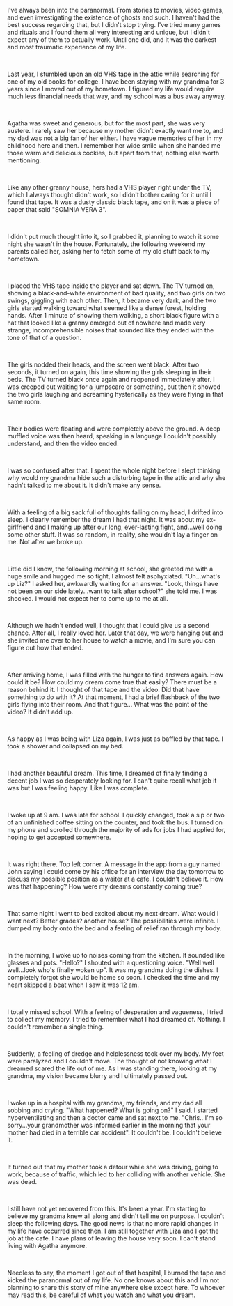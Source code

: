 I've always been into the paranormal. From stories to movies, video games, and even investigating the existence of ghosts and such. I haven't had the best success regarding that, but I didn't stop trying. I've tried many games and rituals and I found them all very interesting and unique, but I didn't expect any of them to actually work. Until one did, and it was the darkest and most traumatic experience of my life.

&#x200B;

Last year, I stumbled upon an old VHS tape in the attic while searching for one of my old books for college. I have been staying with my grandma for 3 years since I moved out of my hometown. I figured my life would require much less financial needs that way, and my school was a bus away anyway. 

&#x200B;

Agatha was sweet and generous, but for the most part, she was very austere. I rarely saw her because my mother didn't exactly want me to, and my dad was not a big fan of her either. I have vague memories of her in my childhood here and then. I remember her wide smile when she handed me those warm and delicious cookies, but apart from that, nothing else worth mentioning.

&#x200B;

Like any other granny house, hers had a VHS player right under the TV, which I always thought didn't work, so I didn't bother caring for it until I found that tape. It was a dusty classic black tape, and on it was a piece of paper that said "SOMNIA VERA 3". 

&#x200B;

I didn't put much thought into it, so I grabbed it, planning to watch it some night she wasn't in the house. Fortunately, the following weekend my parents called her, asking her to fetch some of my old stuff back to my hometown. 

&#x200B;

I placed the VHS tape inside the player and sat down. The TV turned on, showing a black-and-white environment of bad quality, and two girls on two swings, giggling with each other. Then, it became very dark, and the two girls started walking toward what seemed like a dense forest, holding hands. After 1 minute of showing them walking, a short black figure with a hat that looked like a granny emerged out of nowhere and made very strange, incomprehensible noises that sounded like they ended with the tone of that of a question.

&#x200B;

The girls nodded their heads, and the screen went black. After two seconds, it turned on again, this time showing the girls sleeping in their beds. The TV turned black once again and reopened immediately after. I was creeped out waiting for a jumpscare or something, but then it showed the two girls laughing and screaming hysterically as they were flying in that same room.

&#x200B;

Their bodies were floating and were completely above the ground. A deep muffled voice was then heard, speaking in a language I couldn't possibly understand, and then the video ended. 

&#x200B;

I was so confused after that. I spent the whole night before I slept thinking why would my grandma hide such a disturbing tape in the attic and why she hadn't talked to me about it. It didn't make any sense. 

&#x200B;

With a feeling of a big sack full of thoughts falling on my head, I drifted into sleep. I clearly remember the dream I had that night. It was about my ex-girlfriend and I making up after our long, ever-lasting fight, and...well doing some other stuff. It was so random, in reality, she wouldn't lay a finger on me. Not after we broke up.

&#x200B;

Little did I know, the following morning at school, she greeted me with a huge smile and hugged me so tight, I almost felt asphyxiated. "Uh...what's up Liz?" I asked her, awkwardly waiting for an answer. "Look, things have not been on our side lately...want to talk after school?" she told me. I was shocked. I would not expect her to come up to me at all.

&#x200B;

Although we hadn't ended well, I thought that I could give us a second chance. After all, I really loved her. Later that day, we were hanging out and she invited me over to her house to watch a movie, and I'm sure you can figure out how that ended.

&#x200B;

After arriving home, I was filled with the hunger to find answers again. How could it be? How could my dream come true that easily? There must be a reason behind it. I thought of that tape and the video. Did that have something to do with it? At that moment, I had a brief flashback of the two girls flying into their room. And that figure... What was the point of the video? It didn't add up.

&#x200B;

As happy as I was being with Liza again, I was just as baffled by that tape. I took a shower and collapsed on my bed.

&#x200B;

I had another beautiful dream. This time, I dreamed of finally finding a decent job I was so desperately looking for. I can't quite recall what job it was but I was feeling happy. Like I was complete. 

&#x200B;

I woke up at 9 am. I was late for school. I quickly changed, took a sip or two of an unfinished coffee sitting on the counter, and took the bus. I turned on my phone and scrolled through the majority of ads for jobs I had applied for, hoping to get accepted somewhere. 

&#x200B;

It was right there. Top left corner. A message in the app from a guy named John saying I could come by his office for an interview the day tomorrow to discuss my possible position as a waiter at a cafe. I couldn't believe it. How was that happening? How were my dreams constantly coming true?

&#x200B;

That same night I went to bed excited about my next dream. What would I want next? Better grades? another house? The possibilities were infinite. I dumped my body onto the bed and a feeling of relief ran through my body.

&#x200B;

In the morning, I woke up to noises coming from the kitchen. It sounded like glasses and pots. "Hello?" I shouted with a questioning voice. "Well well well...look who's finally woken up". It was my grandma doing the dishes. I completely forgot she would be home so soon. I checked the time and my heart skipped a beat when I saw it was 12 am. 

&#x200B;

I totally missed school. With a feeling of desperation and vagueness, I tried to collect my memory. I tried to remember what I had dreamed of. Nothing. I couldn't remember a single thing.

&#x200B;

Suddenly, a feeling of dredge and helplessness took over my body. My feet were paralyzed and I couldn't move. The thought of not knowing what I dreamed scared the life out of me. As I was standing there, looking at my grandma, my vision became blurry and I ultimately passed out.

&#x200B;

I woke up in a hospital with my grandma, my friends, and my dad all sobbing and crying. "What happened? What is going on?" I said. I started hyperventilating and then a doctor came and sat next to me. "Chris...I'm so sorry...your grandmother was informed earlier in the morning that your mother had died in a terrible car accident". It couldn't be. I couldn't believe it. 

&#x200B;

It turned out that my mother took a detour while she was driving, going to work, because of traffic, which led to her colliding with another vehicle. She was dead. 

&#x200B;

I still have not yet recovered from this. It's been a year. I'm starting to believe my grandma knew all along and didn't tell me on purpose. I couldn't sleep the following days. The good news is that no more rapid changes in my life have occurred since then. I am still together with Liza and I got the job at the cafe. I have plans of leaving the house very soon. I can't stand living with Agatha anymore.

&#x200B;

Needless to say, the moment I got out of that hospital, I burned the tape and kicked the paranormal out of my life. No one knows about this and I'm not planning to share this story of mine anywhere else except here. To whoever may read this, be careful of what you watch and what you dream.